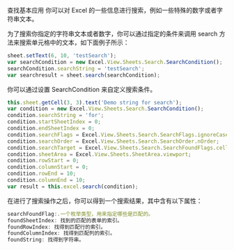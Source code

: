 查找基本应用
你可以对 Excel 的一些信息进行搜索，例如一些特殊的数字或者字符串文本。

为了搜索你指定的字符串文本或者数字，你可以通过指定的条件来调用 search 方法来搜索单元格中的文本，如下面例子所示：
```JavaScript
sheet.setText(6, 10, 'testSearch');
var searchCondition = new Excel.View.Sheets.Search.SearchCondition();
searchCondition.searchString = 'testSearch';
var searchresult = sheet.search(searchCondition);
```

你可以通过设置 SearchCondition 来自定义搜索条件。
```JavaScript
this.sheet.getCell(3, 3).text('Demo string for search');
var condition = new Excel.View.Sheets.Search.SearchCondition();
condition.searchString = 'for';
condition.startSheetIndex = 0;
condition.endSheetIndex = 0;
condition.searchFlags = Excel.View.Sheets.Search.SearchFlags.ignoreCase | Excel.View.Sheets.Search.SearchFlags.blockRange;
condition.searchOrder = Excel.View.Sheets.Search.SearchOrder.nOrder;
condition.searchTarget = Excel.View.Sheets.Search.SearchFoundFlags.cellText;
condition.sheetArea = Excel.View.Sheets.SheetArea.viewport;
condition.rowStart = 0;
condition.columnStart = 0;
condition.rowEnd = 10;
condition.columnEnd = 10;
var result = this.excel.search(condition);
```

在进行了搜索操作之后，你可以得到一个搜索结果，其中含有以下属性：
```JavaScript
searchFoundFlag:.一个枚举类型，用来指定哪些是匹配的。
foundSheetIndex: 找到的匹配的表单的索引。
foundRowIndex: 找得到匹配行的索引。
foundColumnIndex: 找得到匹配列的索引。
foundString: 找得到字符串。
```